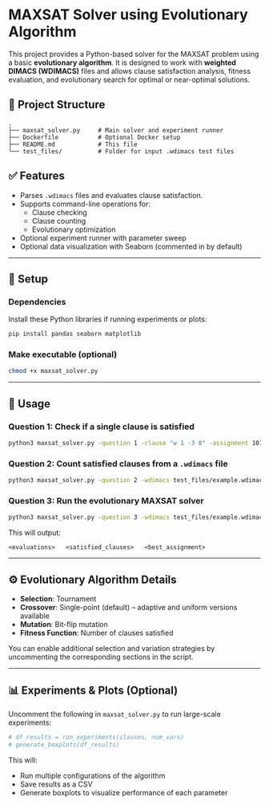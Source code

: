 # MAXSAT Solver using Evolutionary Algorithm

This project provides a Python-based solver for the MAXSAT problem using a basic **evolutionary algorithm**. It is designed to work with **weighted DIMACS (WDIMACS)** files and allows clause satisfaction analysis, fitness evaluation, and evolutionary search for optimal or near-optimal solutions.

## 📁 Project Structure

```
.
├── maxsat_solver.py     # Main solver and experiment runner
├── Dockerfile           # Optional Docker setup
├── README.md            # This file
└── test_files/          # Folder for input .wdimacs test files
```

## ✅ Features

- Parses `.wdimacs` files and evaluates clause satisfaction.
- Supports command-line operations for:
  - Clause checking
  - Clause counting
  - Evolutionary optimization
- Optional experiment runner with parameter sweep
- Optional data visualization with Seaborn (commented in by default)

---

## 🔧 Setup

### Dependencies
Install these Python libraries if running experiments or plots:
```bash
pip install pandas seaborn matplotlib
```

### Make executable (optional)
```bash
chmod +x maxsat_solver.py
```

---

## 🚀 Usage

### Question 1: Check if a single clause is satisfied

```bash
python3 maxsat_solver.py -question 1 -clause "w 1 -3 0" -assignment 101
```

### Question 2: Count satisfied clauses from a `.wdimacs` file

```bash
python3 maxsat_solver.py -question 2 -wdimacs test_files/example.wdimacs -assignment 10101
```

### Question 3: Run the evolutionary MAXSAT solver

```bash
python3 maxsat_solver.py -question 3 -wdimacs test_files/example.wdimacs -time_budget 10 -repetitions 3
```

This will output:
```
<evaluations>   <satisfied_clauses>   <best_assignment>
```

---

## ⚙️ Evolutionary Algorithm Details

- **Selection**: Tournament
- **Crossover**: Single-point (default) – adaptive and uniform versions available
- **Mutation**: Bit-flip mutation
- **Fitness Function**: Number of clauses satisfied

You can enable additional selection and variation strategies by uncommenting the corresponding sections in the script.

---

## 📊 Experiments & Plots (Optional)

Uncomment the following in `maxsat_solver.py` to run large-scale experiments:
```python
# df_results = run_experiments(clauses, num_vars)
# generate_boxplots(df_results)
```

This will:
- Run multiple configurations of the algorithm
- Save results as a CSV
- Generate boxplots to visualize performance of each parameter


